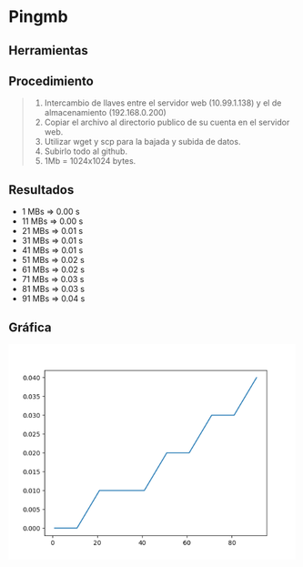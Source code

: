 # Pingmb

## Herramientas

## Procedimiento
> 1) Intercambio de llaves entre el servidor web (10.99.1.138) y el de almacenamiento (192.168.0.200)
> 2) Copiar el archivo al directorio publico de su cuenta en el servidor web.
> 3) Utilizar wget y scp para la bajada y subida de datos.
> 4) Subirlo todo al github.
> 5) 1Mb = 1024x1024 bytes.

## Resultados
- 1 MBs => 0.00 s
- 11 MBs => 0.00 s
- 21 MBs => 0.01 s
- 31 MBs => 0.01 s
- 41 MBs => 0.01 s
- 51 MBs => 0.02 s
- 61 MBs => 0.02 s
- 71 MBs => 0.03 s
- 81 MBs => 0.03 s
- 91 MBs => 0.04 s


## Gráfica
![](latency.png)

